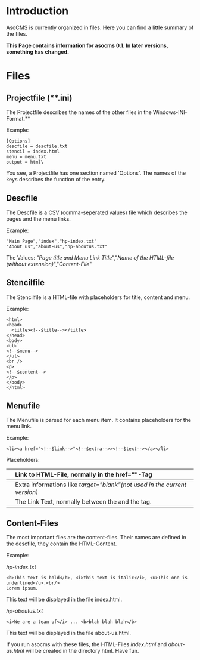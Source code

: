 # Introduction #

AsoCMS is currently organized in files. Here you can find a little summary of the files.

**This Page contains information for asocms 0.1. In later versions, something has changed.**


# Files #

## Projectfile (**.ini) ##
The Projectfile describes the names of the other files in the Windows-INI-Format.**

Example:
```
[Options]
descfile = descfile.txt
stencil = index.html
menu = menu.txt
output = html\
```

You see, a Projectfile has one section named 'Options'. The names of the keys describes the function of the entry.

## Descfile ##
The Descfile is a CSV (comma-seperated values) file which describes the pages and the menu links.

Example:
```
"Main Page","index","hp-index.txt"
"About us","about-us","hp-aboutus.txt"
```
The Values:
"_Page title and Menu Link Title_","_Name of the HTML-file (without extension)_","_Content-File_"

## Stencilfile ##
The Stencilfile is a HTML-file with placeholders for title, content and menu.

Example:
```
<html>
<head>
  <title><!--$title--></title>
</head>
<body>
<ul>
<!--$menu-->
</ul>
<br />
<p>
<!--$content-->
</p>
</body>
</html>
```

## Menufile ##
The Menufile is parsed for each menu item. It contains placeholders for the menu link.

Example:
```
<li><a href="<!--$link-->"<!--$extra-->><!--$text--></a></li>
```
Placeholders:

|<!--$link-->| Link to HTML-File, normally in the href=""-Tag|
|:-----------|:----------------------------------------------|
|<!--$extra-->| Extra informations like _target="_blank"_(not used in the current version)_|
|<!--$text-->| The Link Text, normally between the <a> and the </a> tag.|

## Content-Files ##
The most important files are the content-files. Their names are defined in the descfile, they contain the HTML-Content.

Example:

_hp-index.txt_
```
<b>This text is bold</b>, <i>this text is italic</i>, <u>This one is underlined</u>.<br/>
Lorem ipsum.
```
This text will be displayed in the file index.html.

_hp-aboutus.txt_
```
<i>We are a team of</i> ... <b>blah blah blah</b>
```
This text will be displayed in the file about-us.html.

If you run asocms with these files, the HTML-Files _index.html_ and _about-us.html_ will be created in the directory html\. Have fun.
